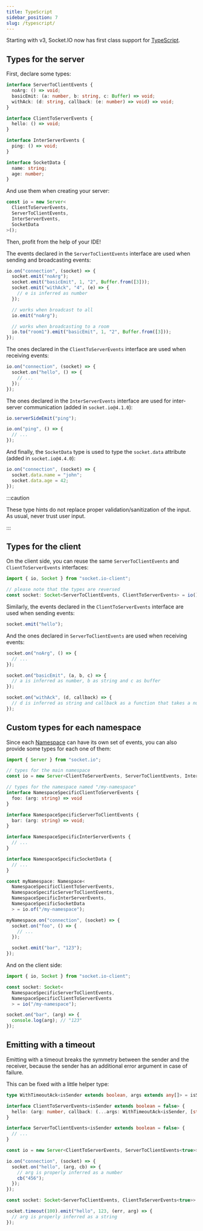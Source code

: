 ```yaml
---
title: TypeScript
sidebar_position: 7
slug: /typescript/
---
```


Starting with v3, Socket.IO now has first class support for [TypeScript](https://www.typescriptlang.org/).

## Types for the server

First, declare some types:

```ts
interface ServerToClientEvents {
  noArg: () => void;
  basicEmit: (a: number, b: string, c: Buffer) => void;
  withAck: (d: string, callback: (e: number) => void) => void;
}

interface ClientToServerEvents {
  hello: () => void;
}

interface InterServerEvents {
  ping: () => void;
}

interface SocketData {
  name: string;
  age: number;
}
```

And use them when creating your server:

```ts
const io = new Server<
  ClientToServerEvents,
  ServerToClientEvents,
  InterServerEvents,
  SocketData
>();
```

Then, profit from the help of your IDE!

The events declared in the `ServerToClientEvents` interface are used when sending and broadcasting events:

```ts
io.on("connection", (socket) => {
  socket.emit("noArg");
  socket.emit("basicEmit", 1, "2", Buffer.from([3]));
  socket.emit("withAck", "4", (e) => {
    // e is inferred as number
  });

  // works when broadcast to all
  io.emit("noArg");

  // works when broadcasting to a room
  io.to("room1").emit("basicEmit", 1, "2", Buffer.from([3]));
});
```

The ones declared in the `ClientToServerEvents` interface are used when receiving events:

```ts
io.on("connection", (socket) => {
  socket.on("hello", () => {
    // ...
  });
});
```

The ones declared in the `InterServerEvents` interface are used for inter-server communication (added in `socket.io@4.1.0`):

```ts
io.serverSideEmit("ping");

io.on("ping", () => {
  // ...
});
```

And finally, the `SocketData` type is used to type the `socket.data` attribute (added in `socket.io@4.4.0`):

```ts
io.on("connection", (socket) => {
  socket.data.name = "john";
  socket.data.age = 42;
});
```

:::caution

These type hints do not replace proper validation/sanitization of the input. As usual, never trust user input.

:::

## Types for the client

On the client side, you can reuse the same `ServerToClientEvents` and `ClientToServerEvents` interfaces:

```ts
import { io, Socket } from "socket.io-client";

// please note that the types are reversed
const socket: Socket<ServerToClientEvents, ClientToServerEvents> = io();
```

Similarly, the events declared in the `ClientToServerEvents` interface are used when sending events:

```ts
socket.emit("hello");
```

And the ones declared in `ServerToClientEvents` are used when receiving events:

```ts
socket.on("noArg", () => {
  // ...
});

socket.on("basicEmit", (a, b, c) => {
  // a is inferred as number, b as string and c as buffer
});

socket.on("withAck", (d, callback) => {
  // d is inferred as string and callback as a function that takes a number as argument
});
```

## Custom types for each namespace

Since each [Namespace](../06-Advanced/namespaces.md) can have its own set of events, you can also provide some types for
each one of them:

```ts
import { Server } from "socket.io";

// types for the main namespace
const io = new Server<ClientToServerEvents, ServerToClientEvents, InterServerEvents, SocketData>();

// types for the namespace named "/my-namespace"
interface NamespaceSpecificClientToServerEvents {
  foo: (arg: string) => void
}

interface NamespaceSpecificServerToClientEvents {
  bar: (arg: string) => void;
}

interface NamespaceSpecificInterServerEvents {
  // ...
}

interface NamespaceSpecificSocketData {
  // ...
}

const myNamespace: Namespace<
  NamespaceSpecificClientToServerEvents,
  NamespaceSpecificServerToClientEvents,
  NamespaceSpecificInterServerEvents,
  NamespaceSpecificSocketData
  > = io.of("/my-namespace");

myNamespace.on("connection", (socket) => {
  socket.on("foo", () => {
    // ...
  });

  socket.emit("bar", "123");
});
```

And on the client side:

```ts
import { io, Socket } from "socket.io-client";

const socket: Socket<
  NamespaceSpecificServerToClientEvents,
  NamespaceSpecificClientToServerEvents
  > = io("/my-namespace");

socket.on("bar", (arg) => {
  console.log(arg); // "123"
});
```

## Emitting with a timeout

Emitting with a timeout breaks the symmetry between the sender and the receiver, because the sender has an additional error argument in case of failure.

This can be fixed with a little helper type:

```ts
type WithTimeoutAck<isSender extends boolean, args extends any[]> = isSender extends true ? [Error, ...args] : args;

interface ClientToServerEvents<isSender extends boolean = false> {
  hello: (arg: number, callback: (...args: WithTimeoutAck<isSender, [string]>) => void) => void;
}

interface ServerToClientEvents<isSender extends boolean = false> {
  // ...
}

const io = new Server<ClientToServerEvents, ServerToClientEvents<true>>(3000);

io.on("connection", (socket) => {
  socket.on("hello", (arg, cb) => {
    // arg is properly inferred as a number
    cb("456");
  });
});

const socket: Socket<ServerToClientEvents, ClientToServerEvents<true>> = ioc("http://localhost:3000");

socket.timeout(100).emit("hello", 123, (err, arg) => {
  // arg is properly inferred as a string
});
```
